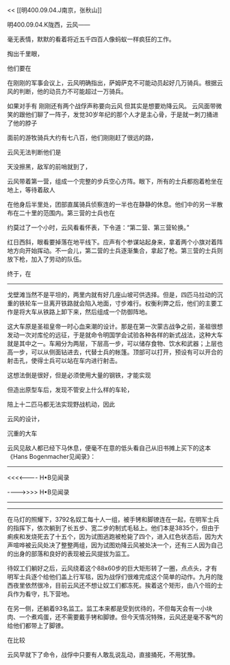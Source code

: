 << [[明400.09.04.J南京，张秋山]]

明400.09.04.K陇西，云风——

毫无表情，默默的看着将近五千四百人像蚂蚁一样疯狂的工作。



掏出千里眼，

他们要在

在刚刚的军事会议上，云风明确指出，萨姆萨克不可能动员起好几万骑兵。根据云风的判断，他的动员力不可能超过一万骑兵。

如果对手有
刚刚还有两个战俘声称要向云风
但其实是想要劝降云风。
云风面带微笑的跟他们聊了一阵子，发觉30岁年纪的那个人才是主心骨，于是就一刺刀捅进了他的脖子


面前的游牧骑兵大约有七八百，他们刚刚赶了很远的路，

云风无法判断他们是

天没擦黑，敌军的前哨就到了，


云风带着第一营，组成一个完整的步兵空心方阵。眼下，所有的士兵都抱着枪坐在地上，等待着敌人

在他身后半里处，团部直属骑兵侦察连的一半也在静静的休息。他们中的另一半散布在二十里的范围内。第三营的士兵也在


约莫过了一个小时，云风看看怀表，下令道：“第二营、第三营轮换。”

红日西斜，眼看要掉落在地平线下。应声有个参谋站起身来，拿着两个小旗对着阵地方向开始挥动。不一会儿，第二营的士兵逐渐集合，拿起了枪。第三营的士兵则放下枪，加入了劳动的队伍。

终于，在

***

戈壁滩当然不是平坦的，两里内就有好几座山坡可供选择。但是，四匹马拉动的沉重的铁轮车一旦离开铁路就会陷入地面，寸步难行。权衡利弊之后，他们的主要工作是将大车从铁路上卸下来，然后组成一个防御阵地。

这大车原是圣祖皇帝一时心血来潮的设计。那是在第一次蒙古战争之前，圣祖很想发动一次对库伦的远征，于是就命令明国学会试验各种各样的新式战法，这种大车就是其中之一。车厢分为两层，下层高一步，可以储存食物、饮水和武器；上层也高一步，可以从侧面钻进去，代替士兵的帐篷。顶部可以打开，预设有可以开合的射击孔，使得士兵可以站在车内进行射击。

这想法倒是很好，但是必须使用大量的钢铁，才能实现

但造出原型车后，发现不管安上什么样的车轮，

陪上十二匹马都无法实现野战机动，因此

云风的设计，

沉重的大车

云风见敌人都已经下马休息，便毫不在意的低头看自己从旧书摊上买下的这本《Hans Bogenmacher见闻录》：

***
<<<<---- H•B见闻录



---->>>> H•B见闻录
***

***

在马灯的照耀下，3792名奴工每十人一组，被手铐和脚镣连在一起，在明军士兵的指挥下，依次躺到了长五步、宽二步的制式毛毡上。他们本是3835个，但由于痢疾和发烧死去了十五个，因为试图逃跑被枪毙了四个，进入红色状态后，因为大声喧哗被云风处决了整整两组，因为试图劝降云风被处决一个，还有三人因为自己的出身的部落和良好的表现被云风提拔为监工。

待奴工们躺好之后，云风绕着这个88x60步的巨大矩形转了一圈，点点头，才有明军士兵逐个给他们盖上行军毯，因为战俘们很难完成这个简单的动作。九月的陇西夜里依然很冷，目前云风还不想让奴工们都冻死。挨着这个矩形，由八个班的士兵作为看守，扎下营地。

在另一侧，还躺着93名监工。监工本来都是受到优待的，不但每天会有一小块肉、一个煮鸡蛋，还不需要戴手铐和脚镣。但今天情况特殊，云风还是毫不客气的给他们都带上了脚镣。


在比较

云风早就下了命令，战俘中只要有人敢乱说乱动，直接捅死，不用犹豫。

